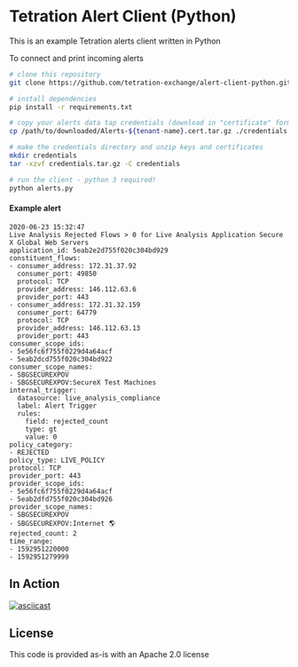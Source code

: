 # Tetration Alert Client (Python)

This is an example Tetration alerts client written in Python

To connect and print incoming alerts
```bash
# clone this repository
git clone https://github.com/tetration-exchange/alert-client-python.git && cd alert-client-python

# install dependencies
pip install -r requirements.txt

# copy your alerts data tap credentials (download in "certificate" format)
cp /path/to/downloaded/Alerts-${tenant-name}.cert.tar.gz ./credentials.tar.gz

# make the credentials directory and unzip keys and certificates
mkdir credentials
tar -xzvf credentials.tar.gz -C credentials

# run the client - python 3 required!
python alerts.py
```

#### Example alert
```
2020-06-23 15:32:47
Live Analysis Rejected Flows > 0 for Live Analysis Application Secure X Global Web Servers
application_id: 5eab2e2d755f020c304bd929
constituent_flows:
- consumer_address: 172.31.37.92
  consumer_port: 49850
  protocol: TCP
  provider_address: 146.112.63.6
  provider_port: 443
- consumer_address: 172.31.32.159
  consumer_port: 64779
  protocol: TCP
  provider_address: 146.112.63.13
  provider_port: 443
consumer_scope_ids:
- 5e56fc6f755f0229d4a64acf
- 5eab2dcd755f020c304bd922
consumer_scope_names:
- SBGSECUREXPOV
- SBGSECUREXPOV:SecureX Test Machines
internal_trigger:
  datasource: live_analysis_compliance
  label: Alert Trigger
  rules:
    field: rejected_count
    type: gt
    value: 0
policy_category:
- REJECTED
policy_type: LIVE_POLICY
protocol: TCP
provider_port: 443
provider_scope_ids:
- 5e56fc6f755f0229d4a64acf
- 5eab2dfd755f020c304bd926
provider_scope_names:
- SBGSECUREXPOV
- SBGSECUREXPOV:Internet 🌎
rejected_count: 2
time_range:
- 1592951220000
- 1592951279999
 ```

## In Action
[![asciicast](https://asciinema.org/a/cpUyurUKHasjCKLXWQZwQHSDX.svg)](https://asciinema.org/a/cpUyurUKHasjCKLXWQZwQHSDX)

## License
This code is provided as-is with an Apache 2.0 license